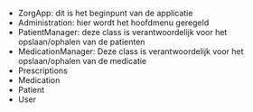 * ZorgApp: dit is het beginpunt van de applicatie
* Administration: hier wordt het hoofdmenu geregeld
* PatientManager: deze class is verantwoordelijk voor het opslaan/ophalen van de patienten 
* MedicationManager: Deze class is verantwoordelijk voor het opslaan/ophalen van de medicatie
* Prescriptions
* Medication
* Patient
* User


